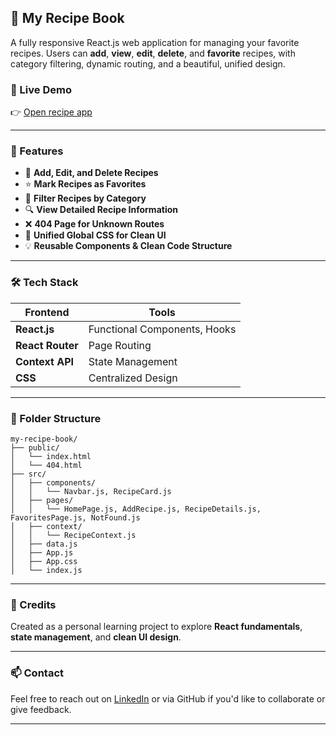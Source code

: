 ## 📖 My Recipe Book

A fully responsive React.js web application for managing your favorite recipes. Users can **add**, **view**, **edit**, **delete**, and **favorite** recipes, with category filtering, dynamic routing, and a beautiful, unified design.

### 🔗 Live Demo

👉 [Open recipe app](https://mishaelnatth.github.io/my-recipe-book/)

---

### 📌 Features

* 📝 **Add, Edit, and Delete Recipes**
* ⭐ **Mark Recipes as Favorites**
* 📂 **Filter Recipes by Category**
* 🔍 **View Detailed Recipe Information**
* ❌ **404 Page for Unknown Routes**
* 🎨 **Unified Global CSS for Clean UI**
* 💡 **Reusable Components & Clean Code Structure**

---

### 🛠️ Tech Stack

| Frontend         | Tools                        |
| ---------------- | ---------------------------- |
| **React.js**     | Functional Components, Hooks |
| **React Router** | Page Routing                 |
| **Context API**  | State Management             |
| **CSS**          | Centralized Design           |

---

### 📂 Folder Structure

```
my-recipe-book/
├── public/
│   └── index.html
│   └── 404.html
├── src/
│   ├── components/
│   │   └── Navbar.js, RecipeCard.js
│   ├── pages/
│   │   └── HomePage.js, AddRecipe.js, RecipeDetails.js, FavoritesPage.js, NotFound.js
│   ├── context/
│   │   └── RecipeContext.js
│   ├── data.js
│   ├── App.js
│   ├── App.css
│   └── index.js
```

---

### 🙌 Credits

Created as a personal learning project to explore **React fundamentals**, **state management**, and **clean UI design**.

---

### 📫 Contact

Feel free to reach out on [LinkedIn](www.linkedin.com/in/mishael-natth-viswanathan) or via GitHub if you'd like to collaborate or give feedback.

---
